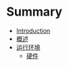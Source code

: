 # Summary

* [Introduction](README.md)
* [概述](概述/chapter_1_gai_shu_0.md)
* [运行环境](chapter_2_0.md)
   * [硬件](chapter_2_1.md)

